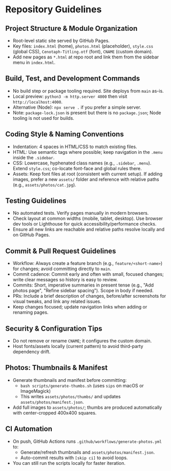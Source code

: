 # Repository Guidelines

## Project Structure & Module Organization
- Root-level static site served by GitHub Pages.
- Key files: `index.html` (home), `photos.html` (placeholder), `style.css` (global CSS), `Cenotaph-Titling.otf` (font), `CNAME` (custom domain).
- Add new pages as `*.html` at repo root and link them from the sidebar menu in `index.html`.

## Build, Test, and Development Commands
- No build step or package tooling required. Site deploys from `main` as-is.
- Local preview: `python3 -m http.server 4000` then visit `http://localhost:4000`.
- Alternative (Node): `npx serve .` if you prefer a simple server.
- Note: `package-lock.json` is present but there is no `package.json`; Node tooling is not used for builds.

## Coding Style & Naming Conventions
- Indentation: 4 spaces in HTML/CSS to match existing files.
- HTML: Use semantic tags where possible; keep navigation in the `.menu` inside the `.sidebar`.
- CSS: Lowercase, hyphenated class names (e.g., `.sidebar`, `.menu`). Extend `style.css`; co-locate font-face and global rules there.
- Assets: Keep font files at root (consistent with current setup). If adding images, prefer a new `assets/` folder and reference with relative paths (e.g., `assets/photos/cat.jpg`).

## Testing Guidelines
- No automated tests. Verify pages manually in modern browsers.
- Check layout at common widths (mobile, tablet, desktop). Use browser dev tools or Lighthouse for quick accessibility/performance checks.
- Ensure all new links are reachable and relative paths resolve locally and on GitHub Pages.

## Commit & Pull Request Guidelines
- Workflow: Always create a feature branch (e.g., `feature/<short-name>`) for changes; avoid committing directly to `main`.
- Commit cadence: Commit early and often with small, focused changes; write clear messages so history is easy to review.
- Commits: Short, imperative summaries in present tense (e.g., "Add photos page", "Refine sidebar spacing"). Scope in body if needed.
- PRs: Include a brief description of changes, before/after screenshots for visual tweaks, and link any related issues.
- Keep changes focused; update navigation links when adding or renaming pages.

## Security & Configuration Tips
- Do not remove or rename `CNAME`; it configures the custom domain.
- Host fonts/assets locally (current pattern) to avoid third-party dependency drift.

## Photos: Thumbnails & Manifest
- Generate thumbnails and manifest before committing:
  - `bash scripts/generate-thumbs.sh` (uses `sips` on macOS or ImageMagick)
  - This writes `assets/photos/thumbs/` and updates `assets/photos/manifest.json`.
- Add full images to `assets/photos/`; thumbs are produced automatically with center-cropped 400x400 squares.

## CI Automation
- On push, GitHub Actions runs `.github/workflows/generate-photos.yml` to:
  - Generate/refresh thumbnails and `assets/photos/manifest.json`.
  - Auto-commit results with `[skip ci]` to avoid loops.
- You can still run the scripts locally for faster iteration.
